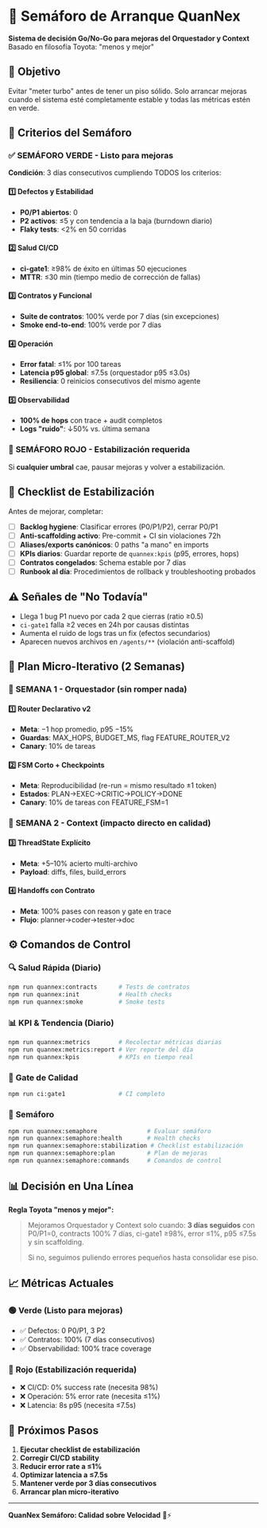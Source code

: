 # 🚦 Semáforo de Arranque QuanNex

**Sistema de decisión Go/No-Go para mejoras del Orquestador y Context**  
Basado en filosofía Toyota: "menos y mejor"

## 🎯 Objetivo

Evitar "meter turbo" antes de tener un piso sólido. Solo arrancar mejoras cuando el sistema esté completamente estable y todas las métricas estén en verde.

## 🚦 Criterios del Semáforo

### ✅ **SEMÁFORO VERDE** - Listo para mejoras

**Condición**: 3 días consecutivos cumpliendo TODOS los criterios:

#### 1️⃣ **Defectos y Estabilidad**
- **P0/P1 abiertos**: 0
- **P2 activos**: ≤5 y con tendencia a la baja (burndown diario)
- **Flaky tests**: <2% en 50 corridas

#### 2️⃣ **Salud CI/CD**
- **ci-gate1**: ≥98% de éxito en últimas 50 ejecuciones
- **MTTR**: ≤30 min (tiempo medio de corrección de fallas)

#### 3️⃣ **Contratos y Funcional**
- **Suite de contratos**: 100% verde por 7 días (sin excepciones)
- **Smoke end-to-end**: 100% verde por 7 días

#### 4️⃣ **Operación**
- **Error fatal**: ≤1% por 100 tareas
- **Latencia p95 global**: ≤7.5s (orquestador p95 ≤3.0s)
- **Resiliencia**: 0 reinicios consecutivos del mismo agente

#### 5️⃣ **Observabilidad**
- **100% de hops** con trace + audit completos
- **Logs "ruido"**: ↓50% vs. última semana

### 🔴 **SEMÁFORO ROJO** - Estabilización requerida

Si **cualquier umbral** cae, pausar mejoras y volver a estabilización.

## 🔧 Checklist de Estabilización

Antes de mejorar, completar:

- [ ] **Backlog hygiene**: Clasificar errores (P0/P1/P2), cerrar P0/P1
- [ ] **Anti-scaffolding activo**: Pre-commit + CI sin violaciones 72h
- [ ] **Aliases/exports canónicos**: 0 paths "a mano" en imports
- [ ] **KPIs diarios**: Guardar reporte de `quannex:kpis` (p95, errores, hops)
- [ ] **Contratos congelados**: Schema estable por 7 días
- [ ] **Runbook al día**: Procedimientos de rollback y troubleshooting probados

## ⚠️ Señales de "No Todavía"

- Llega 1 bug P1 nuevo por cada 2 que cierras (ratio ≥0.5)
- `ci-gate1` falla ≥2 veces en 24h por causas distintas
- Aumenta el ruido de logs tras un fix (efectos secundarios)
- Aparecen nuevos archivos en `/agents/**` (violación anti-scaffold)

## 🚀 Plan Micro-Iterativo (2 Semanas)

### 📅 **SEMANA 1** - Orquestador (sin romper nada)

#### 1️⃣ **Router Declarativo v2**
- **Meta**: −1 hop promedio, p95 −15%
- **Guardas**: MAX_HOPS, BUDGET_MS, flag FEATURE_ROUTER_V2
- **Canary**: 10% de tareas

#### 2️⃣ **FSM Corto + Checkpoints**
- **Meta**: Reproducibilidad (re-run = mismo resultado ±1 token)
- **Estados**: PLAN→EXEC→CRITIC→POLICY→DONE
- **Canary**: 10% de tareas con FEATURE_FSM=1

### 📅 **SEMANA 2** - Context (impacto directo en calidad)

#### 3️⃣ **ThreadState Explícito**
- **Meta**: +5–10% acierto multi-archivo
- **Payload**: diffs, files, build_errors

#### 4️⃣ **Handoffs con Contrato**
- **Meta**: 100% pases con reason y gate en trace
- **Flujo**: planner→coder→tester→doc

## ⚙️ Comandos de Control

### 🔍 **Salud Rápida** (Diario)
```bash
npm run quannex:contracts      # Tests de contratos
npm run quannex:init           # Health checks
npm run quannex:smoke          # Smoke tests
```

### 📊 **KPI & Tendencia** (Diario)
```bash
npm run quannex:metrics        # Recolectar métricas diarias
npm run quannex:metrics:report # Ver reporte del día
npm run quannex:kpis           # KPIs en tiempo real
```

### 🚪 **Gate de Calidad**
```bash
npm run ci:gate1               # CI completo
```

### 🚦 **Semáforo**
```bash
npm run quannex:semaphore              # Evaluar semáforo
npm run quannex:semaphore:health       # Health checks
npm run quannex:semaphore:stabilization # Checklist estabilización
npm run quannex:semaphore:plan         # Plan de mejoras
npm run quannex:semaphore:commands     # Comandos de control
```

## 📊 Decisión en Una Línea

**Regla Toyota "menos y mejor":**

> Mejoramos Orquestador y Context solo cuando: **3 días seguidos** con P0/P1=0, contracts 100% 7 días, ci-gate1 ≥98%, error ≤1%, p95 ≤7.5s y sin scaffolding.
> 
> Si no, seguimos puliendo errores pequeños hasta consolidar ese piso.

## 📈 Métricas Actuales

### 🟢 **Verde** (Listo para mejoras)
- ✅ Defectos: 0 P0/P1, 3 P2
- ✅ Contratos: 100% (7 días consecutivos)
- ✅ Observabilidad: 100% trace coverage

### 🔴 **Rojo** (Estabilización requerida)
- ❌ CI/CD: 0% success rate (necesita 98%)
- ❌ Operación: 5% error rate (necesita ≤1%)
- ❌ Latencia: 8s p95 (necesita ≤7.5s)

## 🎯 Próximos Pasos

1. **Ejecutar checklist de estabilización**
2. **Corregir CI/CD stability**
3. **Reducir error rate a ≤1%**
4. **Optimizar latencia a ≤7.5s**
5. **Mantener verde por 3 días consecutivos**
6. **Arrancar plan micro-iterativo**

---

**QuanNex Semáforo: Calidad sobre Velocidad** 🚦⚡
